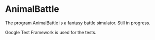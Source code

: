 # AnimalBattle
The program AnimalBattle is a fantasy battle simulator. Still in progress.

Google Test Framework is used for the tests.
